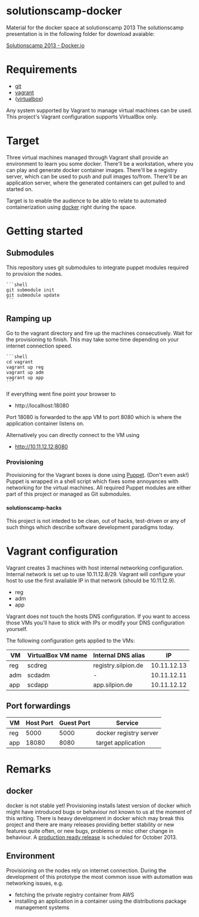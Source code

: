 # solutionscamp-docker

Material for the docker space at solutionscamp 2013
The solutionscamp presentation is in the following folder for download
avaiable:

[Solutionscamp 2013 - Docker.io](https://www.dropbox.com/s/ujc89m8e2etrh48/Docker_local.pdf)

# Requirements

- [git](http://git-scm.com)
- [vagrant](http://vagrantup.com)
- ([virtualbox](https://www.virtualbox.org/))

Any system supported by Vagrant to manage virtual machines can be
used. This project's Vagrant configuration supports VirtualBox only.


# Target

Three virtual machines managed through Vagrant shall provide an
environment to learn you some docker.
There'll be a workstation, where you can play and generate docker
container images.
There'll be a registry server, which can be used to push and pull
images to/from.
There'll be an application server, where the generated containers can
get pulled to and started on.

Target is to enable the audience to be able to relate to automated
containerization using [docker](http://docker.io) right during the
space.


# Getting started

## Submodules

This repository uses git submodules to integrate puppet modules
required to provision the nodes.

    ```shell
    git submodule init
    git submodule update
    ```

## Ramping up

Go to the vagrant directory and fire up the machines consecutively.
Wait for the provisioning to finish. This may take some time depending
on your internet connection speed.

    ```shell
    cd vagrant
    vagrant up reg
    vagrant up adm
    vagrant up app
    ```

If everything went fine point your browser to
* http://localhost:18080

Port 18080 is forwarded to the app VM to port 8080 which is where
the application container listens on.

Alternatively you can directly connect to the VM using
* http://10.11.12.12:8080


### Provisioning

Provisioning for the Vagrant boxes is done using
[Puppet](http://puppetlabs.com). (Don't even ask!) Puppet is wrapped in
a shell script which fixes some annoyances with networking for the
virtual machines. All required Puppet modules are either part of this
project or managed as Git submodules.


#### solutionscamp-hacks

This project is not inteded to be clean, out of hacks, test-driven or
any of such things which describe software development paradigms today.


# Vagrant configuration

Vagrant creates 3 machines with host internal networking configuration.
Internal network is set up to use 10.11.12.8/29. Vagrant will configure
your host to use the first available IP in that network (should be
10.11.12.9).

* reg
* adm
* app

Vagrant does not touch the hosts DNS configuration. If you want to
access those VMs you'll have to stick with IPs or modify your DNS
configuration yourself.

The following configuration gets applied to the VMs:

| VM  | VirtualBox VM name | Internal DNS alias  | IP          |
| --- | ------------------ | ------------------- | ----------- |
| reg | scdreg             | registry.silpion.de | 10.11.12.13 |
| adm | scdadm             | -                   | 10.11.12.11 |
| app | scdapp             | app.silpion.de      | 10.11.12.12 |


## Port forwardings

| VM  | Host Port | Guest Port | Service                |
| --- | --------- | ---------- | ---------------------- |
| reg | 5000      | 5000       | docker registry server |
| app | 18080     | 8080       | target application     |


# Remarks

## docker

docker is not stable yet! Provisioning installs latest version of
docker which might have introduced bugs or behaviour not known to us
at the moment of this writing. There is heavy development in docker
which may break this project and there are many releases providing
better stability or new features quite often, or new bugs, problems
or misc other change in behaviour.
A [production ready release](http://blog.docker.io/2013/08/getting-to-docker-1-0/)
is scheduled for October 2013.

## Environment

Provisioning on the nodes rely on internet connection. During the
development of this prototype the most common issue with automation
was networking issues, e.g.
* fetching the private registry container from AWS
* installing an application in a container using the distributions
  package management systems


<!-- vim: set nofen ts=4 sw=4 et: -->
